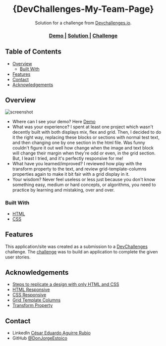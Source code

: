 <!--- Please update value in the {}  --->

<h1 align="center">{DevChallenges-My-Team-Page}</h1>

<div align="center">
   Solution for a challenge from  <a href="http://devchallenges.io" target="_blank">Devchallenges.io</a>.
</div>

<div align="center">
  <h3>
    <a href="https://devchallenges-my-team-page-3rbxyyxel-donjorgeestoicos-projects.vercel.app/">
      Demo
    </a>
    <span> | </span>
    <a href="https://legacy.devchallenges.io/solutions/B8gSfdVR6OSVZoJziZa5">
      Solution
    </a>
    <span> | </span>
    <a href="https://legacy.devchallenges.io/challenges/hhmesazsqgKXrTkYkt0U">
      Challenge
    </a>
  </h3>
</div>

<!-- TABLE OF CONTENTS -->

## Table of Contents

- [Overview](#overview)
  - [Built With](#built-with)
- [Features](#features)
- [Contact](#contact)
- [Acknowledgements](#acknowledgements)

<!-- OVERVIEW -->

## Overview

![screenshot](assets/images/demo-website.png)

- Where can I see your demo? Here <a href="https://legacy.devchallenges.io/solutions/B8gSfdVR6OSVZoJziZa5">Demo</a>
- What was your experience? I spent at least one project which wasn't decently built with both displays mix, flex and grid. Then, I decided to do it the right way, replacing these blocks or sections with normal test text, and then changing one by one section in the html file. Was funny couldn't figure it out well how change when the image and text block will change their margin when they're odd or even, in the grid section. But, I least I tried, and it's perfectly responsive for me!
- What have you learned/improved? I reviewed how play with the transform property to the text, and review grid-template-columns properties again to make it bit fair with a grid display in it.
- Your wisdom? Never feel useless or less just because you don't know something easy, medium or hard concepts, or algorithms, you need to practice by learning and mistaking, over and over.

### Built With

<!-- This section should list any major frameworks that you built your project using. Here are a few examples.-->

- [HTML](https://developer.mozilla.org/en-US/docs/Web/HTML)
- [CSS](https://developer.mozilla.org/en-US/docs/Web/CSS)

## Features

<!-- List the features of your application or follow the template. Don't share the figma file here :) -->

This application/site was created as a submission to a [DevChallenges](https://devchallenges.io/challenges) challenge. The [challenge](https://legacy.devchallenges.io/challenges/hhmesazsqgKXrTkYkt0U) was to build an application to complete the given user stories.


## Acknowledgements

<!-- This section should list any articles or add-ons/plugins that helps you to complete the project. This is optional but it will help you in the future. For exmpale -->

- [Steps to replicate a design with only HTML and CSS](https://devchallenges-blogs.web.app/how-to-replicate-design/)
- [HTML Responsive](https://www.w3schools.com/html/html_responsive.asp)
- [CSS Responsive](https://www.w3schools.com/css/css_rwd_intro.asp)
- [Grid Template Columns](https://developer.mozilla.org/en-US/docs/Web/CSS/grid-template-columns)
- [Transform Property](https://developer.mozilla.org/en-US/docs/Web/CSS/transform)

## Contact

- LinkedIn [César Eduardo Aguirre Rubio](https://www.linkedin.com/in/c%C3%A9sar-eduardo-aguirre-rubio-18760720a/)
- GitHub [@DonJorgeEstoico](https://github.com/DonJorgeEstoico)
